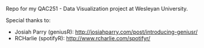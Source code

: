 Repo for my QAC251 - Data Visualization project at Wesleyan University.

Special thanks to:
- Josiah Parry (geniusR): http://josiahparry.com/post/introducing-geniusr/
- RCHarlie (spotifyR): http://www.rcharlie.com/spotifyr/
